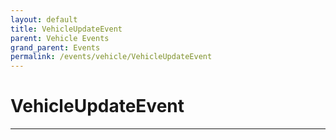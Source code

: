 ```yaml
---
layout: default
title: VehicleUpdateEvent
parent: Vehicle Events
grand_parent: Events
permalink: /events/vehicle/VehicleUpdateEvent
---
```


# VehicleUpdateEvent

---
